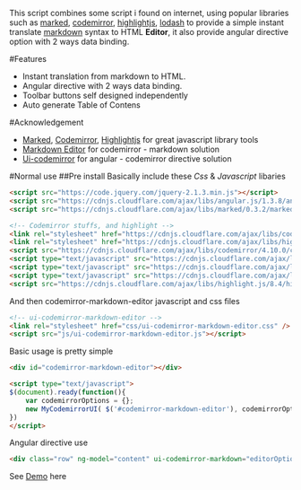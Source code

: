 This script combines some script i found on internet, using popular libraries such as [marked](https://github.com/chjj), 
[codemirror](http://codemirror.net/), [highlightjs](https://highlightjs.org/), [lodash](https://lodash.com/) to provide a simple instant 
translate [markdown](https://help.github.com/articles/markdown-basics/) syntax to HTML **Editor**, it also provide angular directive option with 2 ways data binding.

#Features
 - Instant translation from markdown to HTML.
 - Angular directive with 2 ways data binding.
 - Toolbar buttons self designed independently
 - Auto generate Table of Contens

<!--more-->
#Acknowledgement 
 - [Marked](https://github.com/chjj), [Codemirror](http://codemirror.net/), [Highlightjs](https://highlightjs.org/) for great javascript library tools
 - [Markdown Editor](http://jbt.github.io/markdown-editor/) for codemirror - markdown solution
 - [Ui-codemirror](https://github.com/angular-ui/ui-codemirror) for angular - codemirror directive solution


#Normal use
##Pre install
Basically include these *Css* & *Javascript* libaries 
```html
<script src="https://code.jquery.com/jquery-2.1.3.min.js"></script>
<script src="https://cdnjs.cloudflare.com/ajax/libs/angular.js/1.3.8/angular.js"></script>
<script src="https://cdnjs.cloudflare.com/ajax/libs/marked/0.3.2/marked.min.js"></script>

<!-- Codemirror stuffs, and highlight -->
<link rel="stylesheet" href="https://cdnjs.cloudflare.com/ajax/libs/codemirror/4.10.0/codemirror.min.css">
<link rel="stylesheet" href="https://cdnjs.cloudflare.com/ajax/libs/highlight.js/8.4/styles/default.min.css">
<script src="https://cdnjs.cloudflare.com/ajax/libs/codemirror/4.10.0/codemirror.js"></script>
<script type="text/javascript" src="https://cdnjs.cloudflare.com/ajax/libs/codemirror/4.10.0/addon/mode/overlay.min.js"></script> 
<script type="text/javascript" src="https://cdnjs.cloudflare.com/ajax/libs/codemirror/4.10.0/mode/markdown/markdown.min.js"></script> 
<script type="text/javascript" src="https://cdnjs.cloudflare.com/ajax/libs/codemirror/4.10.0/mode/gfm/gfm.js"></script>
<script src="https://cdnjs.cloudflare.com/ajax/libs/highlight.js/8.4/highlight.min.js"></script>
```

And then codemirror-markdown-editor javascript and css files

```html
<!-- ui-codemirror-markdown-editor -->
<link rel="stylesheet" href="css/ui-codemirror-markdown-editor.css" />
<script src="js/ui-codemirror-markdown-editor.js"></script>
```

Basic usage is pretty simple
```html
<div id="codemirror-markdown-editor"></div>

<script type="text/javascript">
$(document).ready(function(){
	var codemirrorOptions = {};
	new MyCodemirrorUI( $('#codemirror-markdown-editor'), codemirrorOptions )
})
</script>
```

Angular directive use
```html
<div class="row" ng-model="content" ui-codemirror-markdown="editorOptions"></div>
```

See [Demo](http://dttungsyn.github.io/angular-ui-cm-markdown-editor) here
